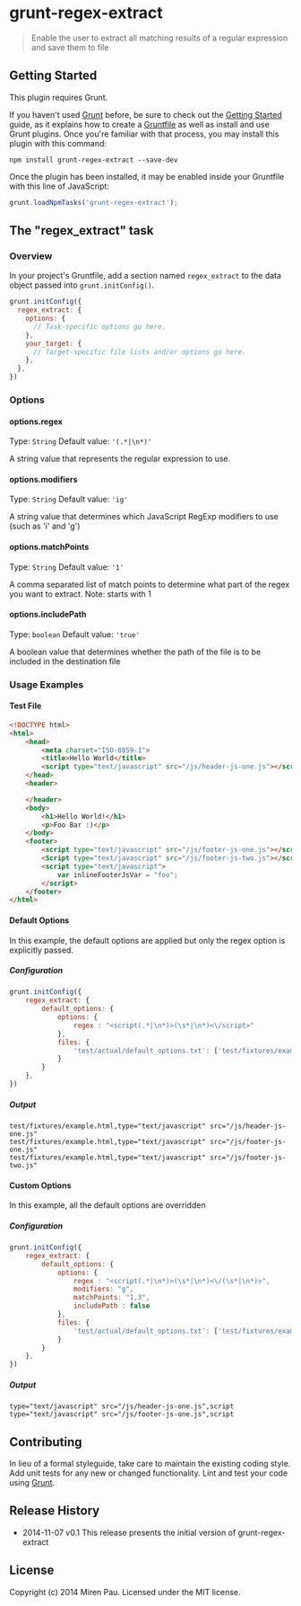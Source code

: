 # grunt-regex-extract

> Enable the user to extract all matching results of a regular expression and save them to file

## Getting Started
This plugin requires Grunt.

If you haven't used [Grunt](http://gruntjs.com/) before, be sure to check out the [Getting Started](http://gruntjs.com/getting-started) guide, as it explains how to create a [Gruntfile](http://gruntjs.com/sample-gruntfile) as well as install and use Grunt plugins. Once you're familiar with that process, you may install this plugin with this command:

```shell
npm install grunt-regex-extract --save-dev
```

Once the plugin has been installed, it may be enabled inside your Gruntfile with this line of JavaScript:

```js
grunt.loadNpmTasks('grunt-regex-extract');
```

## The "regex_extract" task

### Overview
In your project's Gruntfile, add a section named `regex_extract` to the data object passed into `grunt.initConfig()`.

```js
grunt.initConfig({
  regex_extract: {
    options: {
      // Task-specific options go here.
    },
    your_target: {
      // Target-specific file lists and/or options go here.
    },
  },
})
```

### Options

#### options.regex
Type: `String`
Default value: `'(.*|\n*)'`

A string value that represents the regular expression to use.

#### options.modifiers
Type: `String`
Default value: `'ig'`

A string value that determines which JavaScript RegExp modifiers to use (such as 'i' and 'g')

#### options.matchPoints
Type: `String`
Default value: `'1'`

A comma separated list of match points to determine what part of the regex you want to extract. Note: starts with 1

#### options.includePath
Type: `boolean`
Default value: `'true'`

A boolean value that determines whether the path of the file is to be included in the destination file 

### Usage Examples

#### Test File

```html
<!DOCTYPE html>
<html>
	<head>
		<meta charset="ISO-8859-1">
		<title>Hello World</title>
		<script type="text/javascript" src="/js/header-js-one.js"></script>
	</head>
	<header>

	</header>
	<body>
		<h1>Hello World!</h1>
		<p>Foo Bar :)</p>
	</body>
	<footer>
		<script type="text/javascript" src="/js/footer-js-one.js"></script>
		<Script type="text/javascript" src="/js/footer-js-two.js"></script>
		<script type="text/javascript">
			var inlineFooterJsVar = "foo";
		</script>
	</footer>
</html>
```

#### Default Options
In this example, the default options are applied but only the regex option is explicitly passed.

##### Configuration
```js
grunt.initConfig({
    regex_extract: {
		default_options: {
			options: {
				regex : "<script(.*|\n*)>(\s*|\n*)<\/script>"
			},
			files: {
				'test/actual/default_options.txt': ['test/fixtures/example.html']
			}
		}
    },
})
```

##### Output
```
test/fixtures/example.html,type="text/javascript" src="/js/header-js-one.js"
test/fixtures/example.html,type="text/javascript" src="/js/footer-js-one.js"
test/fixtures/example.html,type="text/javascript" src="/js/footer-js-two.js"
```

#### Custom Options
In this example, all the default options are overridden

##### Configuration
```js
grunt.initConfig({
	regex_extract: {
		default_options: {
			options: {
				regex : "<script(.*|\n*)>(\s*|\n*)<\/(\s*|\n*)>",
				modifiers: "g",
				matchPoints: "1,3",
				includePath : false
			},
			files: {
				'test/actual/default_options.txt': ['test/fixtures/example.html']
			}
		}
    },
})
```

##### Output
```
type="text/javascript" src="/js/header-js-one.js",script
type="text/javascript" src="/js/footer-js-one.js",script
```


## Contributing
In lieu of a formal styleguide, take care to maintain the existing coding style. Add unit tests for any new or changed functionality. Lint and test your code using [Grunt](http://gruntjs.com/).

## Release History
 * 2014-11-07	v0.1	This release presents the initial version of grunt-regex-extract

## License
Copyright (c) 2014 Miren Pau. Licensed under the MIT license.
